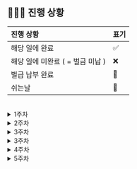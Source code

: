 ## 🧑🏻‍💻 진행 상황

| 진행 상황            | 표기  |
|:-----------------|:----|
| 해당 일에 완료      | ✅   |
| 해당 일에 미완료 ( = 벌금 미납 )    | ❌   |
| 벌급 납부 완료 | 🔺 |
| 쉬는날 | 🥳 |


<br>

<details>
<summary>1주차</summary>
  
  | 날짜  | 체크 |
  |:------|:----|
  | 12-01 | ✅ |
  | 12-02 | 🥳 |
</details>

<details>
<summary>2주차</summary>
  
  | 날짜  | 체크 |
  |:------|:----|
  | 12-03 | ✅ |
  | 12-04 | ✅ |
  | 12-05 | ✅ |
  | 12-06 | ✅ |
  | 12-07 | ✅ |
  | 12-08 | ✅ |
  | 12-09 | 🥳 |
</details>

<details>
<summary>3주차</summary>
  
  | 날짜  | 체크 |
  |:------|:----|
  | 12-10 | ✅ |
  | 12-11 | ✅ |
  | 12-12 | ✅ |
  | 12-13 | ✅ |
  | 12-14 | ✅ |
  | 12-15 |  |
  | 12-16 |  |
</details>

<details>
<summary>3주차</summary>
  
  | 날짜  | 체크 |
  |:------|:----|
  | 12-17 |  |
  | 12-18 |  |
  | 12-19 |  |
  | 12-20 |  |
  | 12-21 |  |
  | 12-22 |  |
  | 12-23 |  |
</details>

<details>
<summary>4주차</summary>
  
  | 날짜  | 체크 |
  |:------|:----|
  | 12-24 |  |
  | 12-25 |  |
  | 12-26 |  |
  | 12-27 |  |
  | 12-28 |  |
  | 12-29 |  |
  | 12-30 |  |
</details>

<details>
<summary>5주차</summary>
  
  | 날짜  | 체크 |
  |:------|:----|
  | 12-31 |  |
</details>


